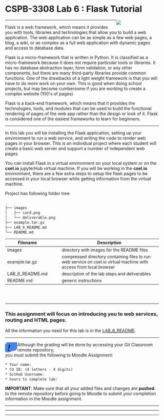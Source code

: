 # CSPB-3308  Lab 6 :  Flask Tutorial
<figure width=100%>
  <IMG SRC="https://www.colorado.edu/cs/profiles/express/themes/cuspirit/logo.png" WIDTH=100 ALIGN="right">
</figure>
<hr>
Flask is a web framework, which means it provides you with tools, libraries and technologies that allow you to build a web application. The web application can be as simple as a few web pages, a blog, a wiki, or as complex as a full web application with dynamic pages and access to database data.   

Flask is a micro-framework that is written in Python. It is classified as a micro-framework because it does not require particular tools or libraries. It has no database abstraction layer, form validation, or any other components, but there are many third-party libraries provide common functions.
One of the drawbacks of a light weight framework is that you will have to do more work on your own.  This is good when doing school projects, but may become cumbersome if you are working to create a complex website (100's of pages)

Flask is a back-end framework, which means that it provides the technologies, tools, and modules that can be used to build the functional rendering of pages of the web app rather than the design or look of it. Flask is considered one of the easiest frameworks to learn for beginners.    
<hr>

In this lab you will be installing the Flask application, setting up your environment to run a web service, and writing the code to render web pages in your browser.
This is an individual project where each student will create a basic web server and support a number of independent web pages. 
 
You can install Flask in a virtual environment on your local system or on the **csel.io** jupyterHub virtual machine.   If you will be working in the **csel.io** environment, there are a few extra steps to setup the flask pages to be accessed in your local browser while getting information from the virtual machine.

<div style="page-break-after: always"></div>
Project has following folder tree:
    
```
.
├── images
│   ├── card.png
│   └── deliverable.png
├── example.tar.gz
├── LAB_6_README.md
└── README.md
```
 
|Filename | &nbsp;&nbsp;&nbsp;&nbsp;&nbsp; | Description |
|--- |--- |--- |
| images || directory with images for the README files |
| example.tar.gz || compressed directory containing files to run web service on csel.io virtual machine with access from local browser |
| LAB_6_README.md || description of the lab steps and deliverables |
| README.md | | generic instructions |
<br><br>
<hr>
 
### This assignment will focus on introducing you to web services, routing and HTML pages.

All the information you need for this lab is in the [LAB_6_README](LAB_6_README.md).

<hr>
 
<img src="images/deliverable.png" alt="Deliverable Item" WIDTH=40 ALIGN="left" />
Although the grading will be done by accessing your Git Classroom remote repository, <br>
you must submit the following to Moodle Assignment:

    * Your name:
    * CU ID: (4 letters - 4 digits)
    * GitHub Username:
    * hours to complete lab:


**IMPORTANT**: Make sure that all your added files and changes are **pushed** to the remote repository before going to Moodle to submit your completion information in the Moodle assignment.

<hr><hr><hr>
